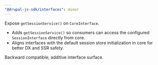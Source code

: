```yaml
---
"@drupal-js-sdk/interfaces": minor
---
```


Expose `getSessionService()` on `CoreInterface`.

- Adds `getSessionService()` so consumers can access the configured `SessionInterface` directly from core.
- Aligns interfaces with the default session store initialization in core for better DX and SSR safety.

Backward compatible; additive interface surface.


